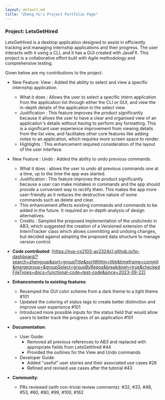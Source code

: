 ```yaml
---
layout: default.md
title: "Zheng Yu's Project Portfolio Page"
---
```


### Project: LetsGetHired

LetsGetHired is a desktop application designed to assist in efficiently tracking and managing internship 
applications and their progress. The user interacts with it using a CLI, and it has a GUI created with JavaFX.
This project is a collaborative effort built with Agile methodology and comprehensive testing.

Given below are my contributions to the project.

* New Feature: View : Added the ability to select and view a specific internship application.
  * What it does : Allows the user to select a specific intern application from the application list through 
    either the CLI or GUI, and view the in-depth details of the application in the select view. 
  * Justification : This feature improves the product significantly because it allows the user to have a 
    clear and organised view of an application's details without having to perform any formatting. This is 
    a significant user experience improvement from viewing details from the list view, and facilitates 
    other core features like adding notes to an application, which requires more screen space to render. 
  * Highlights : This enhancement required consideration of the layout of the user interface. 
* New Feature : Undo : Added the ability to undo previous commands.
  * What it does : allows the user to undo all previous commands one at a time, up to the time the 
    app was started. 
  * Justification : This feature improves the product significantly because a user can make mistakes 
    in commands and the app should provide a convenient way to rectify them. This makes the app more 
    user-friendly as it reduces the destructive nature of some commands such as delete and clear.
  * This enhancement affects existing commands and commands to be added in the future. It required an 
    in-depth analysis of design alternatives.
  * Credits : Sampled the proposed implementation of the undo/redo in AB3, which suggested the creation of 
    a Versioned extension of the InternTracker class which allows committing and undoing changes, but 
    decided against adopting the proposed data structure to manage version control.

* **Code contributed**: [https://nus-cs2103-ay2324s1.github.io/tp-dashboard/?search=zhengyup&sort=groupTitle&sortWithin=title&timeframe=commit&mergegroup=&groupSelect=groupByRepos&breakdown=true&checkedFileTypes=docs~functional-code~test-code&since=2023-09-22]

* **Enhancements to existing features**:
    * Revamped the GUI color scheme from a dark theme to a light theme #101
    * Updated the coloring of status tags to create better distinction and improve user experience #101
    * Introduced more possible inputs for the status field that would allow users to better track the 
      progress of an application #101

* **Documentation**:
    * User Guide:
        * Removed all previous references to AB3 and replaced with appropriate fields from LetsGetHired #44
        * Provided the outlines for the View and Undo commands 
    * Developer Guide:
        * Added "useful" user stories and their associated use cases #26
        * Refined and revised use cases after the tutorial #43

* **Community**:
    * PRs reviewed (with non-trivial review comments): #32, #33, #48, #53, #60, #80, #99, #100, #162

